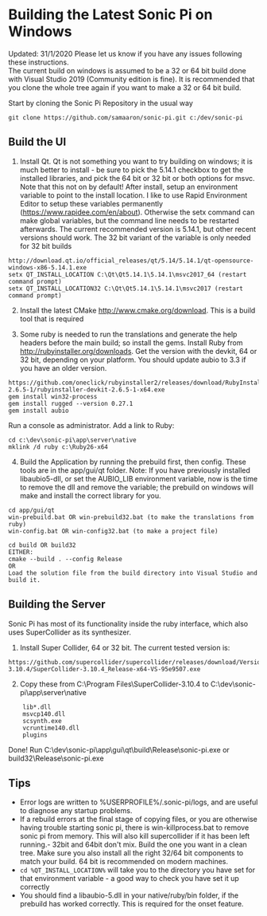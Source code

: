 # Building the Latest Sonic Pi on Windows #

Updated: 31/1/2020
Please let us know if you have any issues following these instructions.  
The current build on windows is assumed to be a 32 or 64 bit build done with Visual Studio 2019 (Community edition is fine).
It is recommended that you clone the whole tree again if you want to make a 32 or 64 bit build.

Start by cloning the Sonic Pi Repository in the usual way

```
git clone https://github.com/samaaron/sonic-pi.git c:/dev/sonic-pi
``` 

## Build the UI

1) Install Qt.  Qt is not something you want to try building on windows; it is much better to install - be sure to pick the 5.14.1 checkbox to get the installed libraries, and pick the 64 bit or 32 bit or both options for msvc.  Note that this not on by default!
After install, setup an environment variable to point to the install location.  I like to use Rapid Environment Editor to setup these variables permanently (https://www.rapidee.com/en/about).  Otherwise the setx command can make global variables, but the command line needs to be restarted afterwards.  The current recommended version is 5.14.1, but other recent versions should work.
The 32 bit variant of the variable is only needed for 32 bit builds
```
http://download.qt.io/official_releases/qt/5.14/5.14.1/qt-opensource-windows-x86-5.14.1.exe
setx QT_INSTALL_LOCATION C:\Qt\Qt5.14.1\5.14.1\msvc2017_64 (restart command prompt)
setx QT_INSTALL_LOCATION32 C:\Qt\Qt5.14.1\5.14.1\msvc2017 (restart command prompt)
```

2) Install the latest CMake http://www.cmake.org/download.  This is a build tool that is required

3) Some ruby is needed to run the translations and generate the help headers before the main build; so install the gems.
Install Ruby from http://rubyinstaller.org/downloads. Get the version with the devkit, 64 or 32 bit, depending on your platform.  You should update aubio to 3.3 if you have an older version.
```
https://github.com/oneclick/rubyinstaller2/releases/download/RubyInstaller-2.6.5-1/rubyinstaller-devkit-2.6.5-1-x64.exe
gem install win32-process
gem install rugged --version 0.27.1
gem install aubio
```
Run a console as administrator. Add a link to Ruby:
```
cd c:\dev\sonic-pi\app\server\native
mklink /d ruby c:\Ruby26-x64
```

4) Build the Application by running the prebuild first, then config.  These tools are in the app/gui/qt folder.  Note: If you have previously installed libaubio5-dll, or set the AUBIO_LIB environment variable, now is the time to remove the dll and remove the variable; the prebuild on windows will make and install the correct library for you.
``` 
cd app/gui/qt
win-prebuild.bat OR win-prebuild32.bat (to make the translations from ruby)
win-config.bat OR win-config32.bat (to make a project file)

cd build OR build32
EITHER:
cmake --build . --config Release
OR
Load the solution file from the build directory into Visual Studio and build it.
```

## Building the Server

Sonic Pi has most of its functionality inside the ruby interface, which also uses SuperCollider as its synthesizer.

1) Install Super Collider, 64 or 32 bit.  The current tested version is:
```
https://github.com/supercollider/supercollider/releases/download/Version-3.10.4/SuperCollider-3.10.4_Release-x64-VS-95e9507.exe
```

2) Copy these from C:\Program Files\SuperCollider-3.10.4 to C:\dev\sonic-pi\app\server\native
```
	lib*.dll
	msvcp140.dll
	scsynth.exe
	vcruntime140.dll
	plugins
```

Done!
Run C:\dev\sonic-pi\app\gui\qt\build\Release\sonic-pi.exe or build32\Release\sonic-pi.exe

## Tips
- Error logs are written to %USERPROFILE%/.sonic-pi/logs, and are useful to diagnose any startup problems.
- If a rebuild errors at the final stage of copying files, or you are otherwise having trouble starting sonic pi, there is win-killprocess.bat to remove sonic pi from memory.  This will also kill supercollider if it has been left running.- 32bit and 64bit don't mix.  Build the one you want in a clean tree.  Make sure you also install all the right 32/64 bit components to match your build.  64 bit is recommended on modern machines.
- `cd %QT_INSTALL_LOCATION%` will take you to the directory you have set for that environment variable - a good way to check you have set it up correctly
- You should find a libaubio-5.dll in your native/ruby/bin folder, if the prebuild has worked correctly.  This is required for the onset feature.


